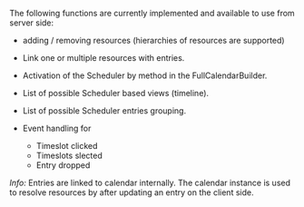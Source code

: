 The following functions are currently implemented and available to use from server side:

- adding / removing resources (hierarchies of resources are supported)
- Link one or multiple resources with entries.
- Activation of the Scheduler by method in the FullCalendarBuilder.
- List of possible Scheduler based views (timeline).
- List of possible Scheduler entries grouping.

- Event handling for
    - Timeslot clicked
    - Timeslots slected
    - Entry dropped

*Info:* Entries are linked to calendar internally. The calendar instance is used to resolve resources by after updating an
entry on the client side.